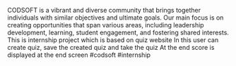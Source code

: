 CODSOFT is a vibrant and diverse community that brings together individuals with similar objectives and ultimate goals. Our main focus is on creating opportunities that span various areas, including leadership development, learning, student
engagement, and fostering shared interests.
This is internship project which is based on quiz website 
In this user can create quiz, save the created quiz and take the quiz 
At the end score is displayed at the end screen 
#codsoft
#internship
